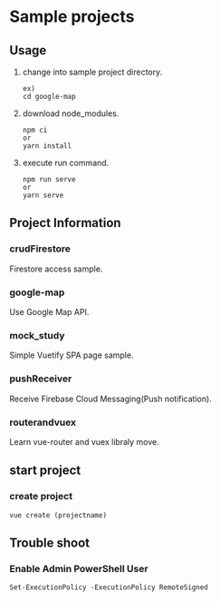 # Sample projects

## Usage
1. change into sample project directory.
    ```
    ex)
    cd google-map
    ```
1. download node_modules.
    ```
    npm ci
    or
    yarn install
    ```
1. execute run command.
    ```
    npm run serve
    or
    yarn serve
    ```

## Project Information

### crudFirestore
Firestore access sample.

### google-map
Use Google Map API.

### mock_study
Simple Vuetify SPA page sample.

### pushReceiver
Receive Firebase Cloud Messaging(Push notification).

### routerandvuex
Learn vue-router and vuex libraly move.

## start project
### create project
```
vue create (projectname)
```

## Trouble shoot

### Enable Admin PowerShell User
`Set-ExecutionPolicy -ExecutionPolicy RemoteSigned`

